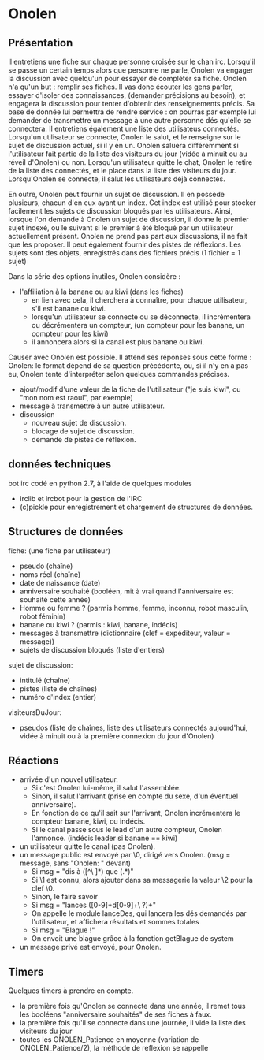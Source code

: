 # Onolen 

## Présentation
Il entretiens une fiche sur chaque personne croisée sur le chan irc.
Lorsqu'il se passe un certain temps alors que personne ne parle, Onolen va  engager la discussion avec quelqu'un pour essayer de compléter sa fiche.
Onolen n'a qu'un but : remplir ses fiches.
Il vas donc écouter les gens parler, essayer d'isoler des connaissances, (demander précisions au besoin), et engagera la discussion pour tenter 
    d'obtenir des renseignements précis.
Sa base de donnée lui permettra de rendre service : on pourras  par exemple lui demander de transmettre un message 
    à une autre personne dés qu'elle se connectera.
Il entretiens également une liste des utilisateus connectés. 
    Lorsqu'un utilisateur se connecte, Onolen le salut, et le renseigne sur le sujet de discussion actuel, si il y en un. 
	Onolen saluera différemment si l'utilisateur fait partie de la liste des visiteurs du jour (vidée à minuit ou au réveil d'Onolen) ou non.
    Lorsqu'un utilisateur quitte le chat, Onolen le retire de la liste des connectés, et le place dans la liste des visiteurs du jour.
    Lorsqu'Onolen se connecte, il salut les utilisateurs déjà connectés.

En outre, Onolen peut fournir un sujet de discussion. Il en possède plusieurs, chacun d'en eux ayant un index.
Cet index est utilisé pour stocker facilement les sujets de discussion bloqués par les utilisateurs.
Ainsi, lorsque l'on demande à Onolen un sujet de discussion, il donne le premier sujet indexé, ou le suivant si le premier à été 
    bloqué par un utilisateur actuellement présent.
Onolen ne prend pas part aux discussions, il ne fait que les proposer.
Il peut également fournir des pistes de réflexions.
Les sujets sont des objets, enregistrés dans des fichiers précis (1 fichier = 1 sujet)

Dans la série des options inutiles, Onolen considère :
- l'affiliation à la banane ou au kiwi (dans les fiches)
    - en lien avec cela, il cherchera à connaître, pour chaque utilisateur, s'il est banane ou kiwi.
	- lorsqu'un utilisateur se connecte ou se déconnecte, il incrémentera ou décrémentera un compteur, (un compteur pour les banane, un compteur pour les kiwi)
	- il annoncera alors si la canal est plus banane ou kiwi.


Causer avec Onolen est possible. Il attend ses réponses sous cette forme :
Onolen: <format>
le format dépend de sa question précédente, ou, si il n'y en a pas eu, Onolen tente d'interpréter selon quelques commandes précises.
- ajout/modif d'une valeur de la fiche de l'utilisateur ("je suis kiwi", ou "mon nom est raoul", par exemple)
- message à transmettre à un autre utilisateur.
- discussion
    - nouveau sujet de discussion.
    - blocage de sujet de discussion.
    - demande de pistes de réflexion.


## données techniques
bot irc codé en python 2.7, à l'aide de quelques modules
- irclib et ircbot pour la gestion de l'IRC
- (c)pickle pour enregistrement et chargement de structures de données.




## Structures de données

fiche: (une fiche par utilisateur)
- pseudo (chaîne)
- noms réel (chaîne)
- date de naissance (date)
- anniversaire souhaité (booléen, mit à vrai quand l'anniversaire est souhaité cette année)
- Homme ou femme ? (parmis homme, femme, inconnu, robot masculin, robot féminin)
- banane ou kiwi ? (parmis : kiwi, banane, indécis)
- messages à transmettre (dictionnaire (clef = expéditeur, valeur = message))
- sujets de discussion bloqués (liste d'entiers)


sujet de discussion:
- intitulé (chaîne)
- pistes (liste de chaînes)
- numéro d'index (entier)


visiteursDuJour:
- pseudos (liste de chaînes, liste des utilisateurs connectés aujourd'hui, vidée à minuit ou à la première connexion du jour d'Onolen)


## Réactions
- arrivée d'un nouvel utilisateur.
    - Si c'est Onolen lui-même, il salut l'assemblée.
    - Sinon, il salut l'arrivant (prise en compte du sexe, d'un éventuel anniversaire).
    - En fonction de ce qu'il sait sur l'arrivant, Onolen incrémentera le compteur banane, kiwi, ou indécis.
	- Si le canal passe sous le lead d'un autre compteur, Onolen l'annonce. (indécis leader si banane == kiwi)
- un utilisateur quitte le canal (pas Onolen).
- un message public est envoyé par \0, dirigé vers Onolen. (msg = message, sans "Onolen: " devant)
    - Si msg = "dis à \([^\ ]\*\) que \(.\*\)"
	- Si \1 est connu, alors ajouter dans sa messagerie la valeur \2 pour la clef \0.
	- Sinon, le faire savoir
    - Si msg = "lances ([0-9]+d[0-9]+\ ?)+"
	- On appelle le module lanceDes, qui lancera les dés demandés par l'utilisateur, et affichera résultats et sommes totales
    - Si msg = "Blague !"
	- On envoit une blague grâce à la fonction getBlague de system
- un message privé est envoyé, pour Onolen.






## Timers
Quelques timers à prendre en compte.
- la première fois qu'Onolen se connecte dans une année, il remet tous les booléens "anniversaire souhaités" de ses fiches à faux.
- la première fois qu'il se connecte dans une journée, il vide la liste des visiteurs du jour
- toutes les ONOLEN\_Patience en moyenne (variation de ONOLEN\_Patience/2), la méthode de reflexion se rappelle
